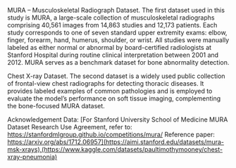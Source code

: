 MURA – Musculoskeletal Radiograph Dataset.
The first dataset used in this study is MURA, a large-scale collection of musculoskeletal radiographs comprising 40,561 images from 14,863 studies and 12,173 patients. Each study corresponds to one of seven standard upper extremity exams: elbow, finger, forearm, hand, humerus, shoulder, or wrist. All studies were manually labeled as either normal or abnormal by board-certified radiologists at Stanford Hospital during routine clinical interpretation between 2001 and 2012. MURA serves as a benchmark dataset for bone abnormality detection.

Chest X-ray Dataset.
The second dataset is a widely used public collection of frontal-view chest radiographs for detecting thoracic diseases. It provides labeled examples of common pathologies and is employed to evaluate the model’s performance on soft tissue imaging, complementing the bone-focused MURA dataset.


Acknowledgement
Data: [For Stanford University School of Medicine MURA Dataset Research Use Agreement, refer to: https://stanfordmlgroup.github.io/competitions/mura/
Reference paper: https://arxiv.org/abs/1712.06957](https://aimi.stanford.edu/datasets/mura-msk-xrays),(https://www.kaggle.com/datasets/paultimothymooney/chest-xray-pneumonia)
